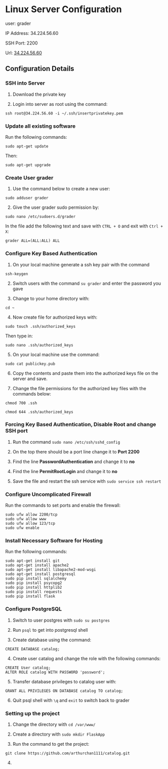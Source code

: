 # Linux Server Configuration

user: grader

IP Address: 34.224.56.60

SSH Port: 2200

Url: [34.224.56.60](34.224.56.60)

## Configuration Details

### SSH into Server

1. Download the private key


2. Login into server as root using the command:

```
ssh root@34.224.56.60 -i ~/.ssh/insertprivatekey.pem
```

### Update all existing software

Run the following commands:

```
sudo apt-get update
```

Then:

```
sudo apt-get upgrade
```

### Create User grader

1. Use the command below to create a new user:

```
sudo adduser grader
```
2. Give the user grader sudo permission by:

```
sudo nano /etc/sudoers.d/grader
```

In the file add the following text and save with `CTRL + O` and exit with `Ctrl + X`:

```
grader ALL=(ALL:ALL) ALL
```

### Configure Key Based Authentication

1. On your local machine generate a ssh key pair with the command

```
ssh-keygen
````

2. Switch users with the command `su grader` and enter the password you gave

3. Change to your home directory with:

```
cd ~
```

4. Now create file for authorized keys with:

```
sudo touch .ssh/authorized_keys
```
Then type in:

```
sudo nano .ssh/authorized_keys
```

5. On your local machine use the command:

```
sudo cat publickey.pub
```

6. Copy the contents and paste them into the authorized keys file on the server and save.

7. Change the file permissions for the authorized key files with the commands below:

```
chmod 700 .ssh

chmod 644 .ssh/authorized_keys
```

### Forcing Key Based Authentication, Disable Root and change SSH port


1. Run the command `sudo nano /etc/ssh/sshd_config`

2. On the top there should be a port line change it to **Port 2200**

3. Find the line **PasswordAuthentication** and change it to **no**

4. Find the line **PermitRootLogin** and change it to **no**

5. Save the file and restart the ssh service with `sudo service ssh restart`

### Configure Uncomplicated Firewall

Run the commands to set ports and enable the firewall:

```
sudo ufw allow 2200/tcp
sudo ufw allow www
sudo ufw allow 123/tcp
sudo ufw enable
```
### Install Necessary Software for Hosting

Run the following commands:

```
sudo apt-get install git
sudo apt-get install apache2
sudo apt-get install libapache2-mod-wsgi
sudo apt-get install postgresql
sudo pip install sqlalchemy
sudo pip install psycopg2
sudo pip install httplib2
sudo pip install requests
sudo pip install flask
```
### Configure PostgreSQL

1. Switch to user postgres with `sudo su postgres`

2. Run `psql` to get into postgresql shell

3. Create database using the command:

```
CREATE DATABASE catalog;
```

4. Create user catalog and change the role with the following commands:

```
CREATE User catalog;
ALTER ROLE catalog WITH PASSWORD 'password';
```

5. Transfer database privileges to catalog user with:

```
GRANT ALL PRIVILEGES ON DATABASE catalog TO catalog;
```

6. Quit psql shell with `\q` and `exit` to switch back to grader

### Setting up the project

1. Change the directory with `cd /var/www/`

2. Create a directory with `sudo mkdir FlaskApp`

3. Run the command to get the project:

```
git clone https://github.com/arthurchan1111/catalog.git

```

4. 
